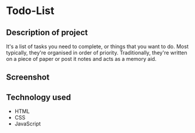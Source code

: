 # Todo-List

## Description of project
It's a list of tasks you need to complete, or things that you want to do. Most typically, they're organised in order of priority. Traditionally, they're written on a piece of paper or post it notes and acts as a memory aid.

## Screenshot


## Technology used
- HTML
- CSS
- JavaScript
